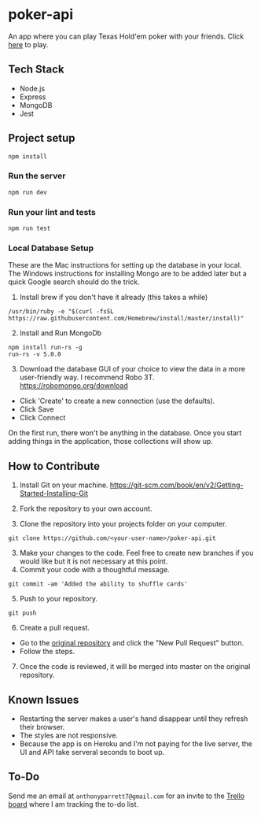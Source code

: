 # poker-api

An app where you can play Texas Hold'em poker with your friends. Click [here](https://poker-friends.herokuapp.com/) to play.

## Tech Stack

-   Node.js
-   Express
-   MongoDB
-   Jest

## Project setup

```
npm install
```

### Run the server

```
npm run dev
```

### Run your lint and tests

```
npm run test
```

### Local Database Setup

These are the Mac instructions for setting up the database in your local. The Windows instructions for installing Mongo are to be added later but a quick Google search should do the trick.

1. Install brew if you don't have it already (this takes a while)

```
/usr/bin/ruby -e "$(curl -fsSL https://raw.githubusercontent.com/Homebrew/install/master/install)"
```

2. Install and Run MongoDb

```
npm install run-rs -g
run-rs -v 5.0.0
```

3. Download the database GUI of your choice to view the data in a more user-friendly way. I recommend Robo 3T.
   https://robomongo.org/download

- Click 'Create' to create a new connection (use the defaults).
- Click Save
- Click Connect

On the first run, there won't be anything in the database. Once you start adding things in the application, those collections will show up.

## How to Contribute

1. Install Git on your machine.
   https://git-scm.com/book/en/v2/Getting-Started-Installing-Git

2. Fork the repository to your own account.

3. Clone the repository into your projects folder on your computer.

`git clone https://github.com/<your-user-name>/poker-api.git`

3. Make your changes to the code. Feel free to create new branches if you would like but it is not necessary at this point.
4. Commit your code with a thoughtful message.

`git commit -am 'Added the ability to shuffle cards'`

5. Push to your repository.

`git push`

6. Create a pull request.

-   Go to the [original repository](https://github.com/aparrett/poker-api) and click the "New Pull Request" button.
-   Follow the steps.

7. Once the code is reviewed, it will be merged into master on the original repository.

## Known Issues

* Restarting the server makes a user's hand disappear until they refresh their browser.
* The styles are not responsive.
* Because the app is on Heroku and I'm not paying for the live server, the UI and API take serveral seconds to boot up.

## To-Do

Send me an email at `anthonyparrett7@gmail.com` for an invite to the [Trello board](https://trello.com/b/pBbdpTSe/appstories) where I am tracking the to-do list.
